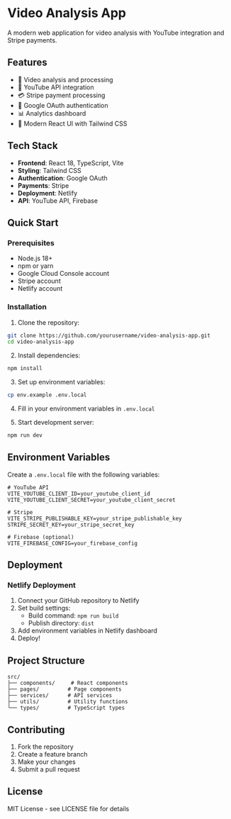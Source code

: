# Video Analysis App

A modern web application for video analysis with YouTube integration and Stripe payments.

## Features

- 🎥 Video analysis and processing
- 🔗 YouTube API integration
- 💳 Stripe payment processing
- 🔐 Google OAuth authentication
- 📊 Analytics dashboard
- 🎨 Modern React UI with Tailwind CSS

## Tech Stack

- **Frontend**: React 18, TypeScript, Vite
- **Styling**: Tailwind CSS
- **Authentication**: Google OAuth
- **Payments**: Stripe
- **Deployment**: Netlify
- **API**: YouTube API, Firebase

## Quick Start

### Prerequisites

- Node.js 18+
- npm or yarn
- Google Cloud Console account
- Stripe account
- Netlify account

### Installation

1. Clone the repository:
```bash
git clone https://github.com/yourusername/video-analysis-app.git
cd video-analysis-app
```

2. Install dependencies:
```bash
npm install
```

3. Set up environment variables:
```bash
cp env.example .env.local
```

4. Fill in your environment variables in `.env.local`

5. Start development server:
```bash
npm run dev
```

## Environment Variables

Create a `.env.local` file with the following variables:

```env
# YouTube API
VITE_YOUTUBE_CLIENT_ID=your_youtube_client_id
VITE_YOUTUBE_CLIENT_SECRET=your_youtube_client_secret

# Stripe
VITE_STRIPE_PUBLISHABLE_KEY=your_stripe_publishable_key
STRIPE_SECRET_KEY=your_stripe_secret_key

# Firebase (optional)
VITE_FIREBASE_CONFIG=your_firebase_config
```

## Deployment

### Netlify Deployment

1. Connect your GitHub repository to Netlify
2. Set build settings:
   - Build command: `npm run build`
   - Publish directory: `dist`
3. Add environment variables in Netlify dashboard
4. Deploy!

## Project Structure

```
src/
├── components/     # React components
├── pages/         # Page components
├── services/      # API services
├── utils/         # Utility functions
└── types/         # TypeScript types
```

## Contributing

1. Fork the repository
2. Create a feature branch
3. Make your changes
4. Submit a pull request

## License

MIT License - see LICENSE file for details 